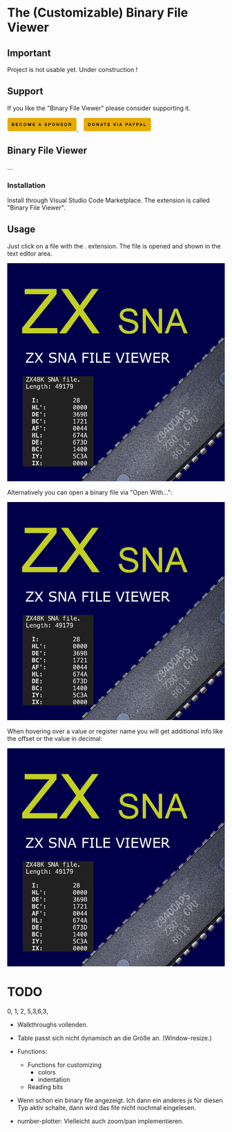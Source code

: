 # The (Customizable) Binary File Viewer
## Important

Project is not usable yet.
Under construction !


## Support

If you like the "Binary File Viewer" please consider supporting it.

<a href="https://github.com/sponsors/maziac" title="Github sponsor">
	<img src="assets/button_donate_sp.png" />
</a>
&nbsp;&nbsp;
<a href="https://www.paypal.com/donate/?hosted_button_id=K6NNLZCTN3UV4&locale.x=en_DE&Z3JncnB0=" title="PayPal">
	<img src="assets/button_donate_pp.png" />
</a>


## Binary File Viewer

...



### Installation

Install through Visual Studio Code Marketplace.
The extension is called "Binary File Viewer".


## Usage

Just click on a file with the *.* extension.
The file is opened and shown in the text editor area.

![](assets/icon.png)


Alternatively you can open a binary file via "Open With...":

![](assets/icon.png)

When hovering over a value or register name you will get additional info like the offset or the value in decimal:

![](assets/icon.png)


# TODO

0, 1, 2, 5,3,6,3,

- Walkthroughs vollenden.

 - Table passt sich nicht dynamisch an die Größe an. (Window-resize.)

- Functions:
	- Functions for customizing
		- colors
		- indentation
	- Reading bits

- Wenn schon ein binary file angezeigt. Ich dann ein anderes js für diesen Typ aktiv schalte, dann wird das file nicht nochmal eingelesen.


- number-plotter: Vielleicht auch zoom/pan implementieren.